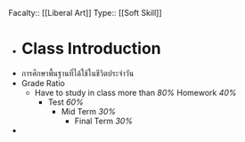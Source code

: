 Facalty:: [[Liberal Art]] 
Type:: [[Soft Skill]]

- # Class Introduction
- การศึกษาพื้นฐานที่ได้ใช้ในชีวิตประจำวัน
- Grade Ratio
	- Have to study in class more than *80%*
	  Homework *40%*
		- Test *60%*
			- Mid Term *30%*
				- Final Term *30%*
-
